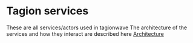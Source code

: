 # Tagion services

These are all services/actors used in tagionwave
The architecture of the services and how they interact are described here [Architecture](documents/architecture/Network_Architecture.md)
